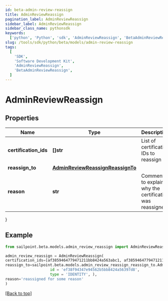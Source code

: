 ```yaml
---
id: beta-admin-review-reassign
title: AdminReviewReassign
pagination_label: AdminReviewReassign
sidebar_label: AdminReviewReassign
sidebar_class_name: pythonsdk
keywords:
  ['python', 'Python', 'sdk', 'AdminReviewReassign', 'BetaAdminReviewReassign']
slug: /tools/sdk/python/beta/models/admin-review-reassign
tags:
  [
    'SDK',
    'Software Development Kit',
    'AdminReviewReassign',
    'BetaAdminReviewReassign',
  ]
---
```


# AdminReviewReassign

## Properties

| Name | Type | Description | Notes |
| --- | --- | --- | --- |
| **certification_ids** | **[]str** | List of certification IDs to reassign | [optional] |
| **reassign_to** | [**AdminReviewReassignReassignTo**](admin-review-reassign-reassign-to) |  | [optional] |
| **reason** | **str** | Comment to explain why the certification was reassigned | [optional] |

}

## Example

```python
from sailpoint.beta.models.admin_review_reassign import AdminReviewReassign

admin_review_reassign = AdminReviewReassign(
certification_ids=[af3859464779471211bb8424a563abc1, af3859464779471211bb8424a563abc2, af3859464779471211bb8424a563abc3],
reassign_to=sailpoint.beta.models.admin_review_reassign_reassign_to.AdminReviewReassign_reassignTo(
                    id = 'ef38f94347e94562b5bb8424a56397d8',
                    type = 'IDENTITY', ),
reason='reassigned for some reason'
)

```

[[Back to top]](#)
